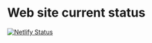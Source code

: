 # Web site current status

[![Netlify Status](https://api.netlify.com/api/v1/badges/d9db8396-5f30-4f8a-a250-c2830b392da5/deploy-status)](https://app.netlify.com/sites/blog-littlecorner/deploys)
